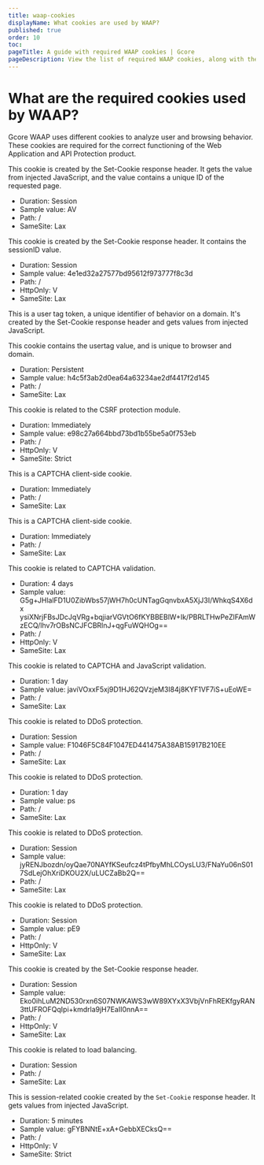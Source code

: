 ```yaml
---
title: waap-cookies
displayName: What cookies are used by WAAP?
published: true
order: 10
toc:
pageTitle: A guide with required WAAP cookies | Gcore
pageDescription: View the list of required WAAP cookies, along with their descriptions and sample values.
---
```

# What are the required cookies used by WAAP?

Gcore WAAP uses different cookies to analyze user and browsing behavior. These cookies are required for the correct functioning of the Web Application and API Protection product. 

<expandable-element title="PRLST">

This cookie is created by the Set-Cookie response header. It gets the value from injected JavaScript, and the value contains a unique ID of the requested page.

* Duration: Session
* Sample value: AV
* Path: /
* SameSite: Lax

</expandable-element>

<expandable-element title="SPSI">

This cookie is created by the Set-Cookie response header. It contains the sessionID value.

* Duration: Session
* Sample value: 4e1ed32a27577bd95612f973777f8c3d
* Path: /
* HttpOnly: V
* SameSite: Lax

</expandable-element>

<expandable-element title="UTGv2">

This is a user tag token, a unique identifier of behavior on a domain. It's created by the Set-Cookie response header and gets values from injected JavaScript.

This cookie contains the usertag value, and is unique to browser and domain.

* Duration: Persistent
* Sample value: h4c5f3ab2d0ea64a63234ae2df4417f2d145
* Path: /
* SameSite: Lax

</expandable-element>

<expandable-element title="spcsrf">

This cookie is related to the CSRF protection module.

* Duration: Immediately
* Sample value: e98c27a664bbd73bd1b55be5a0f753eb
* Path: /
* HttpOnly: V
* SameSite: Strict

</expandable-element>

<expandable-element title="cnfc">

This is a CAPTCHA client-side cookie.

* Duration: Immediately
* Path: /
* SameSite: Lax

</expandable-element>

<expandable-element title="pvstr">

This is a CAPTCHA client-side cookie.

* Duration: Immediately
* Path: /
* SameSite: Lax

</expandable-element>

<expandable-element title="SPC">

This cookie is related to CAPTCHA validation.

* Duration: 4 days
* Sample value: G5g+JHlalFD1U0ZibWbs57jWH7h0cUNTagGqnvbxA5XjJ3I/WhkqS4X6dx 
ysiXNrjFBsJDcJqVRg+bqjiarVGVtO6fKYBBEBlW+Ik/PBRLTHwPeZlFAmW 
zECQ/lhv7rOBsNCJFCBRlnJ+qgFuWQHOg==
* Path: /
* HttpOnly: V
* SameSite: Lax

</expandable-element>

<expandable-element title="sbtsck">

This cookie is related to CAPTCHA and JavaScript validation.

* Duration: 1 day
* Sample value: javiVOxxF5xj9D1HJ62QVzjeM3I84j8KYF1VF7iS+uEoWE=
* Path: /
* SameSite: Lax

</expandable-element>

<expandable-element title="DCSS">

This cookie is related to DDoS protection.

* Duration: Session
* Sample value: F1046F5C84F1047ED441475A38AB15917B210EE
* Path: /
* SameSite: Lax

</expandable-element>

<expandable-element title="DGCC">

This cookie is related to DDoS protection.

* Duration: 1 day
* Sample value: ps
* Path: /
* SameSite: Lax

</expandable-element>

<expandable-element title="DSR">

This cookie is related to DDoS protection.

* Duration: Session
* Sample value: jyRENJbozdn/oyQae70NAYfKSeufcz4tPfbyMhLCOysLU3/FNaYu06nS01 
7SdLejOhXriDKOU2X/uLUCZaBb2Q==
* Path: /
* SameSite: Lax

</expandable-element>

<expandable-element title="DCST">

This cookie is related to DDoS protection.

* Duration: Session
* Sample value: pE9
* Path: /
* HttpOnly: V
* SameSite: Lax

</expandable-element>

<expandable-element title="SPSE">

This cookie is created by the Set-Cookie response header.

* Duration: Session
* Sample value: Eko0ihLuM2ND530rxn6S07NWKAWS3wW89XYxX3VbjVnFhREKfgyRAN 
3ttUFROFQqIpi+kmdrla9jH7EaII0nnA==
* Path: /
* HttpOnly: V
* SameSite: Lax

</expandable-element>

<expandable-element title="SPLB">

This cookie is related to load balancing.

* Duration: Session
* Path: /
* SameSite: Lax

</expandable-element>

<expandable-element title="sp_lit">

This is session-related cookie created by the <code>Set-Cookie</code> response header. It gets values from injected JavaScript.

* Duration: 5 minutes
* Sample value: gFYBNNtE+xA+GebbXECksQ==
* Path: /
* HttpOnly: V
* SameSite: Strict

</expandable-element>
